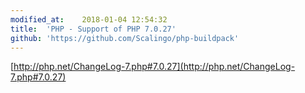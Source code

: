 ```yaml
---
modified_at:	2018-01-04 12:54:32
title:	'PHP - Support of PHP 7.0.27'
github: 'https://github.com/Scalingo/php-buildpack'
---
```


[http://php.net/ChangeLog-7.php#7.0.27](http://php.net/ChangeLog-7.php#7.0.27)
